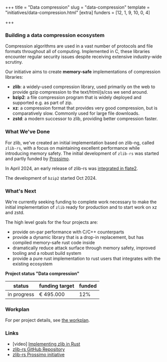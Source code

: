 +++
title = "Data compression"
slug = "data-compression"
template = "initiatives/data-compression.html"
[extra]
funders = [12, 1, 9, 10, 0, 4]

+++

### Building a data compression ecosystem

Compression algorithms are used in a vast number of protocols and file formats throughout all of computing. Implemented in C, these libraries encounter regular security issues despite receiving extensive industry-wide scrutiny.

Our initiative aims to create **memory-safe** implementations of compression libraries:

- **zlib**: a widely-used compression library, used primarily on the web to provide gzip compression to the text/html/js/css we send around.
- **bzip2**: a file compression program that is widely deployed and supported e.g. as part of zip.
- **xz**: a compression format that provides very good compression, but is comparatively slow. Commonly used for large file downloads.
- **zstd**: a modern successor to zlib, providing better compression faster. 

### What We've Done

For zlib, we've created an initial implementation based on zlib-ng, called `zlib-rs`, with a focus on maintaining excellent performance while introducing memory safety. The initial development of `zlib-rs` was started and partly funded by [Prossimo](https://www.memorysafety.org/initiative/zlib/).

In April 2024, an early release of zlib-rs was [integrated in flate2](https://github.com/rust-lang/flate2-rs/releases/tag/1.0.29).

The development of `bzip2` started Oct 2024.

### What's Next

We're currently seeking funding to complete work necessary to make the initial implementation of `zlib` ready for production and to start work on xz and zstd. 

The high level goals for the four projects are:

- provide on-par performance with C/C++ counterparts
- provide a dynamic library that is a drop-in replacement, but has compiled memory-safe rust code inside
- dramatically reduce attack surface through memory safety, improved tooling and a robust build system
- provide a pure rust implementation to rust users that integrates with the existing ecosystem

**Project status "Data compression"**

| status | funding target | funded | 
|---|---|---|
| in progress | &euro; 495.000 | 12% |

### Workplan

For per project details, see [the workplan](/initiatives/workplan-data-compression).

### Links

- [video] [Implementing zlib in Rust](https://www.youtube.com/watch?v=mvzHQdCLkOY&list=PL8Q1w7Ff68DBZZbJt3ie5MUoJV5v2HeA7&index=11)
- [zlib-rs GitHub Repository](https://github.com/memorysafety/zlib-rs/)
- [zlib-rs Prossimo initiative](https://www.memorysafety.org/initiative/zlib/)
